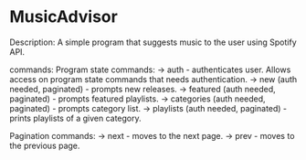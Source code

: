 # MusicAdvisor

Description: A simple program that suggests music to the user using Spotify API.

commands:
 Program state commands:
 -> auth - authenticates user. Allows access on program state commands that needs authentication.
 -> new (auth needed, paginated) - prompts new releases.
 -> featured (auth needed, paginated) - prompts featured playlists.
 -> categories (auth needed, paginated) - prompts category list.
 -> playlists <category-name> (auth needed, paginated) - prints playlists of a given category.

Pagination commands:
 -> next - moves to the next page.
 -> prev - moves to the previous page. 
